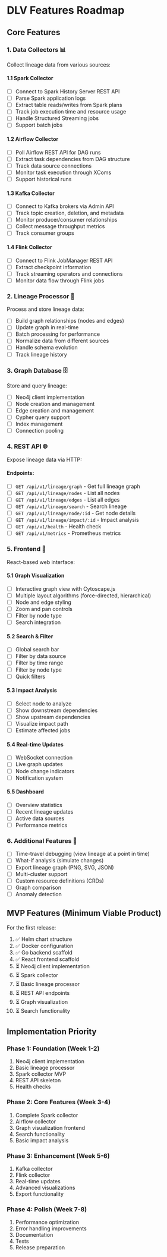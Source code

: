 # DLV Features Roadmap

## Core Features

### 1. **Data Collectors** 📊
Collect lineage data from various sources:

#### 1.1 Spark Collector
- [ ] Connect to Spark History Server REST API
- [ ] Parse Spark application logs
- [ ] Extract table reads/writes from Spark plans
- [ ] Track job execution time and resource usage
- [ ] Handle Structured Streaming jobs
- [ ] Support batch jobs

#### 1.2 Airflow Collector
- [ ] Poll Airflow REST API for DAG runs
- [ ] Extract task dependencies from DAG structure
- [ ] Track data source connections
- [ ] Monitor task execution through XComs
- [ ] Support historical runs

#### 1.3 Kafka Collector
- [ ] Connect to Kafka brokers via Admin API
- [ ] Track topic creation, deletion, and metadata
- [ ] Monitor producer/consumer relationships
- [ ] Collect message throughput metrics
- [ ] Track consumer groups

#### 1.4 Flink Collector
- [ ] Connect to Flink JobManager REST API
- [ ] Extract checkpoint information
- [ ] Track streaming operators and connections
- [ ] Monitor data flow through Flink jobs

### 2. **Lineage Processor** 🔄
Process and store lineage data:

- [ ] Build graph relationships (nodes and edges)
- [ ] Update graph in real-time
- [ ] Batch processing for performance
- [ ] Normalize data from different sources
- [ ] Handle schema evolution
- [ ] Track lineage history

### 3. **Graph Database** 🗄️
Store and query lineage:

- [ ] Neo4j client implementation
- [ ] Node creation and management
- [ ] Edge creation and management
- [ ] Cypher query support
- [ ] Index management
- [ ] Connection pooling

### 4. **REST API** 🌐
Expose lineage data via HTTP:

#### Endpoints:
- [ ] `GET /api/v1/lineage/graph` - Get full lineage graph
- [ ] `GET /api/v1/lineage/nodes` - List all nodes
- [ ] `GET /api/v1/lineage/edges` - List all edges
- [ ] `GET /api/v1/lineage/search` - Search lineage
- [ ] `GET /api/v1/lineage/node/:id` - Get node details
- [ ] `GET /api/v1/lineage/impact/:id` - Impact analysis
- [ ] `GET /api/v1/health` - Health check
- [ ] `GET /api/v1/metrics` - Prometheus metrics

### 5. **Frontend** 🎨
React-based web interface:

#### 5.1 Graph Visualization
- [ ] Interactive graph view with Cytoscape.js
- [ ] Multiple layout algorithms (force-directed, hierarchical)
- [ ] Node and edge styling
- [ ] Zoom and pan controls
- [ ] Filter by node type
- [ ] Search integration

#### 5.2 Search & Filter
- [ ] Global search bar
- [ ] Filter by data source
- [ ] Filter by time range
- [ ] Filter by node type
- [ ] Quick filters

#### 5.3 Impact Analysis
- [ ] Select node to analyze
- [ ] Show downstream dependencies
- [ ] Show upstream dependencies
- [ ] Visualize impact path
- [ ] Estimate affected jobs

#### 5.4 Real-time Updates
- [ ] WebSocket connection
- [ ] Live graph updates
- [ ] Node change indicators
- [ ] Notification system

#### 5.5 Dashboard
- [ ] Overview statistics
- [ ] Recent lineage updates
- [ ] Active data sources
- [ ] Performance metrics

### 6. **Additional Features** 🚀

- [ ] Time-travel debugging (view lineage at a point in time)
- [ ] What-if analysis (simulate changes)
- [ ] Export lineage graph (PNG, SVG, JSON)
- [ ] Multi-cluster support
- [ ] Custom resource definitions (CRDs)
- [ ] Graph comparison
- [ ] Anomaly detection

## MVP Features (Minimum Viable Product)

For the first release:

1. ✅ Helm chart structure
2. ✅ Docker configuration
3. ✅ Go backend scaffold
4. ✅ React frontend scaffold
5. ⏳ Neo4j client implementation
6. ⏳ Spark collector
7. ⏳ Basic lineage processor
8. ⏳ REST API endpoints
9. ⏳ Graph visualization
10. ⏳ Search functionality

## Implementation Priority

### Phase 1: Foundation (Week 1-2)
1. Neo4j client implementation
2. Basic lineage processor
3. Spark collector MVP
4. REST API skeleton
5. Health checks

### Phase 2: Core Features (Week 3-4)
1. Complete Spark collector
2. Airflow collector
3. Graph visualization frontend
4. Search functionality
5. Basic impact analysis

### Phase 3: Enhancement (Week 5-6)
1. Kafka collector
2. Flink collector
3. Real-time updates
4. Advanced visualizations
5. Export functionality

### Phase 4: Polish (Week 7-8)
1. Performance optimization
2. Error handling improvements
3. Documentation
4. Tests
5. Release preparation
